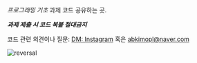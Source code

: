 <a>*프로그래밍 기초* 과제 코드 공유하는 곳.

***과제 제출 시 코드 복붙 절대금지***

</a>

<a>코드 관련 의견이나 질문: </a>
<a href="https://www.instagram.com/fluorine_10/">DM: Instagram</a>
<a>  혹은   abkimopl@naver.com</a>

![reversal](https://capsule-render.vercel.app/api?type=transparent&text=과제할%20때%20참고용으로만%20봐주세요&fontAlign=30&fontSize=20&desc=&descAlign=60&descAlignY=50&theme=radical)
